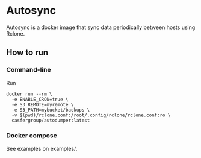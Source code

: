 # Autosync

Autosync is a docker image that sync data periodically between hosts using Rclone.

## How to run
### Command-line
Run

```
docker run --rm \
  -e ENABLE_CRON=true \
  -e S3_REMOTE=myremote \
  -e S3_PATH=mybucket/backups \
  -v $(pwd)/rclone.conf:/root/.config/rclone/rclone.conf:ro \
  casfergroup/autodumper:latest
```

### Docker compose

See examples on examples/.